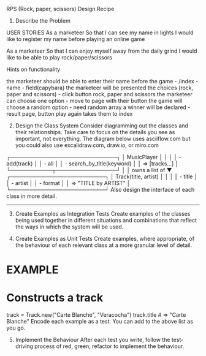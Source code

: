 RPS (Rock, paper, scissors) Design Recipe
1. Describe the Problem

USER STORIES
As a marketeer
So that I can see my name in lights
I would like to register my name before playing an online game

As a marketeer
So that I can enjoy myself away from the daily grind
I would like to be able to play rock/paper/scissors

Hints on functionality

the marketeer should be able to enter their name before the game - /index - name - field(capybara)
the marketeer will be presented the choices (rock, paper and scissors) - click button rock, paper and scissors
the marketeer can choose one option - move to page with their button
the game will choose a random option - need random array 
a winner will be declared - result page, button play again takes them to index



2. Design the Class System
Consider diagramming out the classes and their relationships. Take care to focus on the details you see as important, not everything. The diagram below uses asciiflow.com but you could also use excalidraw.com, draw.io, or miro.com

┌────────────────────────────┐
│ MusicPlayer                │
│                            │
│ - add(track)               │
│ - all                      │
│ - search_by_title(keyword) │
│   => [tracks...]           │
└───────────┬────────────────┘
            │
            │ owns a list of
            ▼
┌─────────────────────────┐
│ Track(title, artist)    │
│                         │
│ - title                 │
│ - artist                │
│ - format                │
│   => "TITLE by ARTIST"  │
└─────────────────────────┘
Also design the interface of each class in more detail.

--------------------------------------------------------------------------------------

3. Create Examples as Integration Tests
Create examples of the classes being used together in different situations and combinations that reflect the ways in which the system will be used.


4. Create Examples as Unit Tests
Create examples, where appropriate, of the behaviour of each relevant class at a more granular level of detail.
# EXAMPLE

# Constructs a track
track = Track.new("Carte Blanche", "Veracocha")
track.title # => "Carte Blanche"
Encode each example as a test. You can add to the above list as you go.

5. Implement the Behaviour
After each test you write, follow the test-driving process of red, green, refactor to implement the behaviour.

